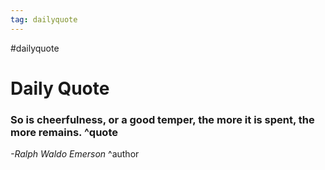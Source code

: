 ```yaml
---
tag: dailyquote
---
```


#dailyquote

# Daily Quote

### So is cheerfulness, or a good temper, the more it is spent, the more remains. ^quote
*-Ralph Waldo Emerson* ^author
